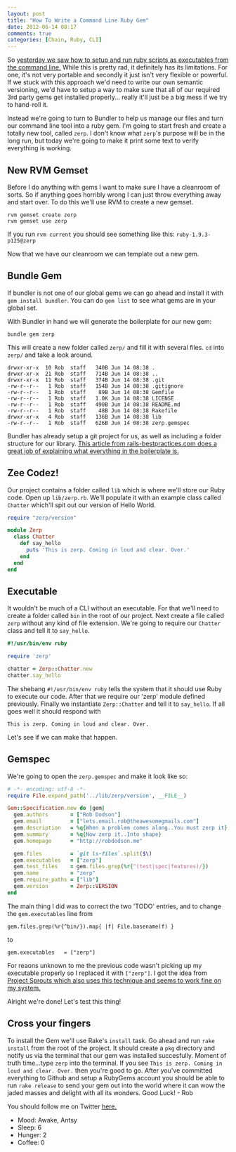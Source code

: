 ```yaml
---
layout: post
title: "How To Write a Command Line Ruby Gem"
date: 2012-06-14 08:17
comments: true
categories: [Chain, Ruby, CLI]
---
```


So [yesterday we saw how to setup and run ruby scripts as executables from the command line.](http://robdodson.me/blog/2012/06/13/writing-a-command-line-tool-in-ruby/) While this is pretty rad, it definitely has its limitations. For one, it's not very portable and secondly it just isn't very flexible or powerful. If we stuck with this approach we'd need to write our own semantic versioning, we'd have to setup a way to make sure that all of our required 3rd party gems get installed properly... really it'll just be a big mess if we try to hand-roll it.

Instead we're going to turn to Bundler to help us manage our files and turn our command line tool into a ruby gem. I'm going to start fresh and create a totally new tool, called `zerp`. I don't know what `zerp`'s purpose will be in the long run, but today we're going to make it print some text to verify everything is working.

<!--more-->

## New RVM Gemset

Before I do anything with gems I want to make sure I have a cleanroom of sorts. So if anything goes horribly wrong I can just throw everything away and start over. To do this we'll use RVM to create a new gemset.

```
rvm gemset create zerp
rvm gemset use zerp
```

If you run `rvm current` you should see something like this: `ruby-1.9.3-p125@zerp`

Now that we have our cleanroom we can template out a new gem.

## Bundle Gem

If bundler is not one of our global gems we can go ahead and install it with `gem install bundler`. You can do `gem list` to see what gems are in your global set.

With Bundler in hand we will generate the boilerplate for our new gem:

`bundle gem zerp`

This will create a new folder called `zerp/` and fill it with several files. `cd` into `zerp/` and take a look around.

```
drwxr-xr-x  10 Rob  staff   340B Jun 14 08:38 .
drwxr-xr-x  21 Rob  staff   714B Jun 14 08:38 ..
drwxr-xr-x  11 Rob  staff   374B Jun 14 08:38 .git
-rw-r--r--   1 Rob  staff   154B Jun 14 08:38 .gitignore
-rw-r--r--   1 Rob  staff    89B Jun 14 08:38 Gemfile
-rw-r--r--   1 Rob  staff   1.0K Jun 14 08:38 LICENSE
-rw-r--r--   1 Rob  staff   490B Jun 14 08:38 README.md
-rw-r--r--   1 Rob  staff    48B Jun 14 08:38 Rakefile
drwxr-xr-x   4 Rob  staff   136B Jun 14 08:38 lib
-rw-r--r--   1 Rob  staff   626B Jun 14 08:38 zerp.gemspec
```

Bundler has already setup a git project for us, as well as including a folder structure for our library. [This article from rails-bestpractices.com does a great job of explaining what everything in the boilerplate is.](http://rails-bestpractices.com/blog/posts/8-using-bundler-and-rvm-to-build-a-rubygem)

## Zee Codez!

Our project contains a folder called `lib` which is where we'll store our Ruby code. Open up `lib/zerp.rb`. We'll populate it with an example class called `Chatter` which'll spit out our version of Hello World.

``` ruby lib/zerp.rb
require "zerp/version"

module Zerp
  class Chatter
    def say_hello
      puts 'This is zerp. Coming in loud and clear. Over.'
    end
  end
end
```

## Executable

It wouldn't be much of a CLI without an executable. For that we'll need to create a folder called `bin` in the root of our project. Next create a file called `zerp` without any kind of file extension. We're going to require our `Chatter` class and tell it to `say_hello`.

``` ruby bin/zerp
#!/usr/bin/env ruby

require 'zerp'

chatter = Zerp::Chatter.new
chatter.say_hello
```

The shebang `#!/usr/bin/env ruby` tells the system that it should use Ruby to execute our code. After that we require our 'zerp' module defined previously. Finally we instantiate `Zerp::Chatter` and tell it to `say_hello`. If all goes well it should respond with 

```
This is zerp. Coming in loud and clear. Over.
```

Let's see if we can make that happen.

## Gemspec

We're going to open the `zerp.gemspec` and make it look like so:

``` ruby zerp.gemspec
# -*- encoding: utf-8 -*-
require File.expand_path('../lib/zerp/version', __FILE__)

Gem::Specification.new do |gem|
  gem.authors       = ["Rob Dodson"]
  gem.email         = ["lets.email.rob@theawesomegmails.com"]
  gem.description   = %q{When a problem comes along..You must zerp it}
  gem.summary       = %q{Now zerp it..Into shape}
  gem.homepage      = "http://robdodson.me"

  gem.files         = `git ls-files`.split($\)
  gem.executables   = ["zerp"]
  gem.test_files    = gem.files.grep(%r{^(test|spec|features)/})
  gem.name          = "zerp"
  gem.require_paths = ["lib"]
  gem.version       = Zerp::VERSION
end
```

The main thing I did was to correct the two 'TODO' entries, and to change the `gem.executables` line from

```
gem.files.grep(%r{^bin/}).map{ |f| File.basename(f) }
```

to

```
gem.executables   = ["zerp"]
```

For reaons unknown to me the previous code wasn't picking up my executable properly so I replaced it with `["zerp"]`. I got the idea from [Project Sprouts which also uses this technique and seems to work fine on my system.](https://github.com/lukebayes/project-sprouts/blob/master/sprout.gemspec)

Alright we're done! Let's test this thing!

## Cross your fingers

To install the Gem we'll use Rake's `install` task. Go ahead and run `rake install` from the root of the project. It should create a `pkg` directory and notify us via the terminal that our gem was installed succesfully. Moment of truth time...type `zerp` into the terminal. If you see `This is zerp. Coming in loud and clear. Over.` then you're good to go. After you've committed everything to Github and setup a RubyGems account you should be able to run `rake release` to send your gem out into the world where it can wow the jaded masses and delight with all its wonders. Good Luck! - Rob

You should follow me on Twitter [here.](http://twitter.com/rob_dodson)

<ul class="personal-stats">
    <li>Mood: Awake, Antsy</li>
    <li>Sleep: 6</li>
    <li>Hunger: 2</li>
    <li>Coffee: 0</li>
</ul>